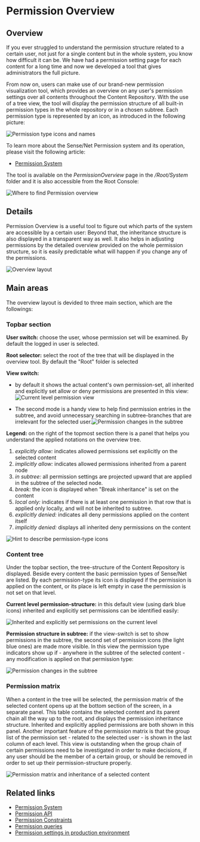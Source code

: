 # Permission Overview

## Overview
If you ever struggled to understand the permission structure related to a certain user, not just for a single content but in the whole system, you know how difficult it can be. We have had a permission setting page for each content for a long time and now we developed a tool that gives administrators the full picture.

From now on, users can make use of our brand-new permission visualization tool, which provides an overview on any user's permission settings over all contents throughout the Content Repository. With the use of a tree view, the tool will display the permission structure of all built-in permission types in the whole repository or in a chosen subtree. Each permission type is represented by an icon, as introduced in the following picture:

![Permission type icons and names](images/permission-overview/PermissionTypes.png "Permission type icons and names")

To learn more about the Sense/Net Permission system and its operation, please visit the following article:
- [Permission System](__TODO__)

The tool is available on the *PermissionOverview* page in the */Root/System* folder and it is also accessible from the Root Console:

![Where to find Permission overview](images/permission-overview/ContentExplorer.png "Where to find Permission overview")

## Details
Permission Overview is a useful tool to figure out which parts of the system are accessible by a certain user: Beyond that, the inheritance structure is also displayed in a transparent way as well. It also helps in adjusting permissions by the detailed overview provided on the whole permission structure, so it is easily predictable what will happen if you change any of the permissions.

![Overview layout](images/permission-overview/Overview.png "Overview layout")

## Main areas
The overview layout is devided to three main section, which are the followings:

### Topbar section
**User switch:** choose the user, whose permission set will be examined. By default the logged in user is selected.

**Root selector:** select the root of the tree that will be displayed in the overview tool. By default the "Root" folder is selected

**View switch:** 
* by default it shows the actual content's own permission-set, all inherited and explicitly set allow or deny permissions are presented in this view:![Current level permission view](images/permission-overview/PragueCurrentlevelPermissions.png "Current level permission view")

* The second mode is a handy view to help find permission entries in the subtree, and avoid unnecessary searching in subtree-branches that are irrelevant for the selected user.![Permission changes in the subtree](images/permission-overview/PragueSubtreePermissions.png "Permission changes in the subtree")

**Legend:** on the right of the topmost section there is a panel that helps you understand the applied notations on the overview tree.
1. *explicitly allow:* indicates allowed permissions set explicitly on the selected content
2. *implicitly allow:* indicates allowed permissions inherited from a parent node
3. *in subtree:* all permission settings are projected upward that are applied in the subtree of the selected node.
4. *break:* the icon is displayed when "Break inheritance" is set on the content
5. *local only:* indicates if there is at least one permission in that row that is applied only locally, and will not be inherited to subtree.
6. *explicitly denied:* indicates all deny permissions applied on the content itself
7. *implicitly denied:* displays all inherited deny permissions on the content

![Hint to describe permission-type icons](images/permission-overview/OverviewWithLegend.png "Hint to describe permission-type icons")

### Content tree
Under the topbar section, the tree-structure of the Content Repository is displayed. Beside every content the basic permission types of Sense/Net are listed. By each permission-type its icon is displayed if the permission is applied on the content, or its place is left empty in case the permission is not set on that level.

**Current level permission-structure:** in this default view (using dark blue icons) inherited and explicitly set permissions can be identified easily:

![Inherited and explicitly set permissions on the current level](images/permission-overview/CurrentLevelInheritance.png "Inherited and explicitly set permissions on the current level")

**Permission structure in subtree:** if the view-switch is set to show permissions in the subtree, the second set of permission icons (the light blue ones) are made more visible. In this view the permission type indicators show up if - anywhere in the subtree of the selected content - any modification is applied on that permission type:

![Permission changes in the subtree](images/permission-overview/InSubtreePermissions.png "Permission changes in the subtree")

### Permission matrix
When a content in the tree will be selected, the permission matrix of the selected content opens up at the bottom section of the screen, in a separate panel. This table contains the selected content and its parent chain all the way up to the root, and displays the permission inheritance structure. Inherited and explicitly applied permissions are both shown in this panel. Another important feature of the permission matrix is that the group list of the permission set - related to the selected user - is shown in the last column of each level. This view is outstanding when the group chain of certain permissions need to be investigated in order to make decisions, if any user should be the member of a certain group, or should be removed in order to set up their permission-structure properly.

![Permission matrix and inheritance of a selected content](images/permission-overview/SelectedPermissionMatrix.png "Permission matrix and inheritance of a selected content")

## Related links
- [Permission System](__TODO__)
- [Permission API](__TODO__)
- [Permission Constraints](__TODO__)
- [Permission queries](__TODO__)
- [Permission settings in production environment](__TODO__)
